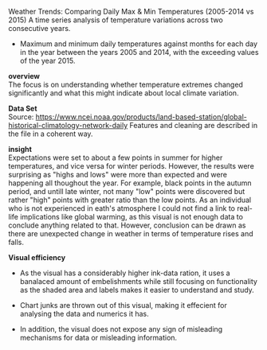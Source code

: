 Weather Trends: Comparing Daily Max & Min Temperatures (2005-2014 vs 2015)
A time series analysis of temperature variations across two consecutive years.
 * Maximum and minimum daily temperatures against months for each day in the year between the years 2005 and 2014, with the exceeding values of the year 2015.


**overview**  
The focus is on understanding whether temperature extremes changed significantly and what this might indicate about local climate variation.


**Data Set**  
Source: https://www.ncei.noaa.gov/products/land-based-station/global-historical-climatology-network-daily
Features and cleaning are described in the file in a coherent way.


**insight**  
Expectations were set to about a few points in summer for higher temperatures, and vice versa for winter periods. However, the results were surprising as "highs and lows" were more than expected and were happening all thoughout the year. For example, black points in the autumn period, and untill late winter, not many "low" points were discovered but rather "high" points with greater ratio than the low points. As an individual who is not experienced in eath's atmosphere I could not find a link to real-life implications like global warming, as this visual is not enough data to conclude anything related to that. However, conclusion can be drawn as there are unexpected change in weather in terms of temperature rises and falls.

**Visual efficiency**  
* As the visual has a considerably higher ink-data ration, it uses a banalaced amount of embelishments while still focusing on functionality as the shaded area and labels makes it easier to understand and study.

* Chart junks are thrown out of this visual, making it effecient for analysing the data and numerics it has.

* In addition, the visual does not expose any sign of misleading mechanisms for data or misleading information.
